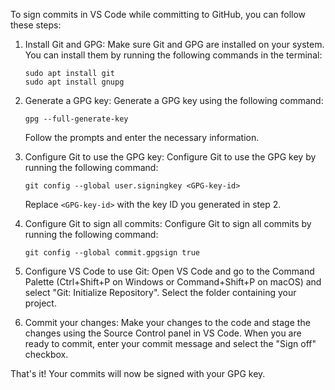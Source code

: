 To sign commits in VS Code while committing to GitHub, you can follow these steps:

1. Install Git and GPG:
   Make sure Git and GPG are installed on your system. You can install them by running the following commands in the terminal:
   ```
   sudo apt install git
   sudo apt install gnupg
   ```

2. Generate a GPG key:
   Generate a GPG key using the following command:
   ```
   gpg --full-generate-key
   ```
   Follow the prompts and enter the necessary information.

3. Configure Git to use the GPG key:
   Configure Git to use the GPG key by running the following command:
   ```
   git config --global user.signingkey <GPG-key-id>
   ```
   Replace `<GPG-key-id>` with the key ID you generated in step 2.

4. Configure Git to sign all commits:
   Configure Git to sign all commits by running the following command:
   ```
   git config --global commit.gpgsign true
   ```

5. Configure VS Code to use Git:
   Open VS Code and go to the Command Palette (Ctrl+Shift+P on Windows or Command+Shift+P on macOS) and select "Git: Initialize Repository". Select the folder containing your project.

6. Commit your changes:
   Make your changes to the code and stage the changes using the Source Control panel in VS Code. When you are ready to commit, enter your commit message and select the "Sign off" checkbox.

That's it! Your commits will now be signed with your GPG key.
